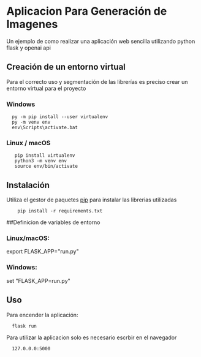# Aplicacion Para Generación de Imagenes
Un ejemplo de como realizar una aplicación web
sencilla utilizando python flask y openai api

## Creación de un entorno virtual
Para el correcto uso y segmentación de las librerías 
es preciso crear un entorno virtual para el proyecto
### Windows
```
  py -m pip install --user virtualenv
  py -m venv env
  env\Scripts\activate.bat
```

### Linux / macOS
```
   pip install virtualenv
   python3 -m venv env
   source env/bin/activate
```


## Instalación

Utiliza el gestor de paquetes [pip](https://pip.pypa.io/en/stable/) 
para instalar las librerias utilizadas
```
    pip install -r requirements.txt
```

##Definicion de variables de entorno

### Linux/macOS:
export FLASK_APP="run.py"

### Windows: 
set "FLASK_APP=run.py"


## Uso
Para encender la aplicación:
```
  flask run
```

Para utilizar la aplicacion solo es necesario escrbir en el navegador
```
  127.0.0.0:5000
```
